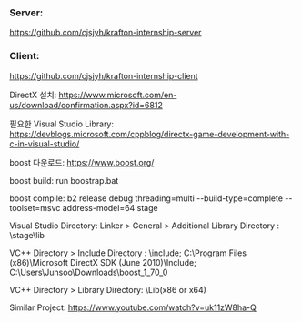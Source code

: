 ### Server: 
https://github.com/cjsjyh/krafton-internship-server

### Client: 
https://github.com/cjsjyh/krafton-internship-client



DirectX 설치:
https://www.microsoft.com/en-us/download/confirmation.aspx?id=6812

필요한 Visual Studio Library:
https://devblogs.microsoft.com/cppblog/directx-game-development-with-c-in-visual-studio/

boost 다운로드:
https://www.boost.org/

boost build:
run boostrap.bat

boost compile:
b2 release debug threading=multi --build-type=complete --toolset=msvc address-model=64 stage

Visual Studio Directory:
Linker > General > Additional Library Directory : <boost path>\stage\lib

VC++ Directory > Include Directory : <directX path>\include; <boost path>
C:\Program Files (x86)\Microsoft DirectX SDK (June 2010)\Include;
C:\Users\Junsoo\Downloads\boost_1_70_0

VC++ Directory > Library Directory: <directX path>\Lib\(x86 or x64)



Similar Project:
https://www.youtube.com/watch?v=uk11zW8ha-Q
